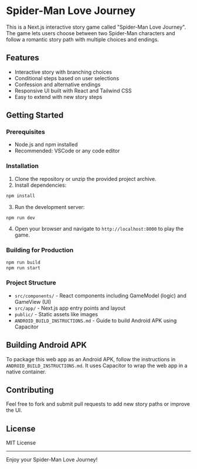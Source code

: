 # Spider-Man Love Journey

This is a Next.js interactive story game called "Spider-Man Love Journey". The game lets users choose between two Spider-Man characters and follow a romantic story path with multiple choices and endings.

## Features

- Interactive story with branching choices
- Conditional steps based on user selections
- Confession and alternative endings
- Responsive UI built with React and Tailwind CSS
- Easy to extend with new story steps

## Getting Started

### Prerequisites

- Node.js and npm installed
- Recommended: VSCode or any code editor

### Installation

1. Clone the repository or unzip the provided project archive.
2. Install dependencies:

```bash
npm install
```

3. Run the development server:

```bash
npm run dev
```

4. Open your browser and navigate to `http://localhost:8000` to play the game.

### Building for Production

```bash
npm run build
npm run start
```

### Project Structure

- `src/components/` - React components including GameModel (logic) and GameView (UI)
- `src/app/` - Next.js app entry points and layout
- `public/` - Static assets like images
- `ANDROID_BUILD_INSTRUCTIONS.md` - Guide to build Android APK using Capacitor

## Building Android APK

To package this web app as an Android APK, follow the instructions in `ANDROID_BUILD_INSTRUCTIONS.md`. It uses Capacitor to wrap the web app in a native container.

## Contributing

Feel free to fork and submit pull requests to add new story paths or improve the UI.

## License

MIT License

---

Enjoy your Spider-Man Love Journey!
